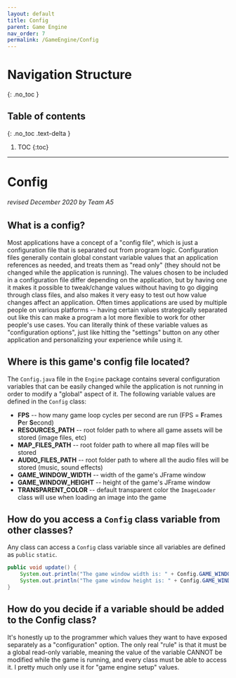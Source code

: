 ```yaml
---
layout: default
title: Config
parent: Game Engine
nav_order: 7
permalink: /GameEngine/Config
---
```


# Navigation Structure
{: .no_toc }

## Table of contents
{: .no_toc .text-delta }

1. TOC
{:toc}

---

# Config
###### revised December 2020 by Team A5

## What is a config?

Most applications have a concept of a "config file", which is just a configuration file that is separated out from program logic.
Configuration files generally contain global constant variable values that an application references as needed, and treats them as "read only"
(they should not be changed while the application is running). The values chosen to be included in a configuration file differ depending on the application,
but by having one it makes it possible to tweak/change values without having to go digging through class files, and also makes it very easy
to test out how value changes affect an application. Often times applications are used by multiple people on various platforms -- having
certain values strategically separated out like this can make a program a lot more flexible to work for other people's use cases. You can
literally think of these variable values as "configuration options", just like hitting the "settings" button on any other application and personalizing
your experience while using it.

## Where is this game's config file located?

The `Config.java` file in the `Engine` package contains several configuration variables that can be easily changed while
the application is not running in order to modify a "global" aspect of it. The following variable values are defined in the `Config` class:

- **FPS** -- how many game loop cycles per second are run (FPS = **F**rames **P**er **S**econd)
- **RESOURCES_PATH** -- root folder path to where all game assets will be stored (image files, etc)
- **MAP_FILES_PATH** -- root folder path to where all map files will be stored
- **AUDIO_FILES_PATH** -- root folder path to where all the audio files will be stored (music, sound effects)
- **GAME_WINDOW_WIDTH** -- width of the game's JFrame window
- **GAME_WINDOW_HEIGHT** -- height of the game's JFrame window
- **TRANSPARENT_COLOR** -- default transparent color the `ImageLoader` class will use when loading an image into the game

## How do you access a `Config` class variable from other classes?

Any class can access a `Config` class variable since all variables are defined as `public` `static`.

```java
public void update() {
    System.out.println("The game window width is: " + Config.GAME_WINDOW_WIDTH);
    System.out.println("The game window height is: " + Config.GAME_WINDOW_HEIGHT);
}
```

## How do you decide if a variable should be added to the Config class?

It's honestly up to the programmer which values they want to have exposed separately as a "configuration" option. The only
real "rule" is that it must be a global read-only variable, meaning the value of the variable CANNOT be modified while the game is running,
and every class must be able to access it. I pretty much only use it for "game engine setup" values.